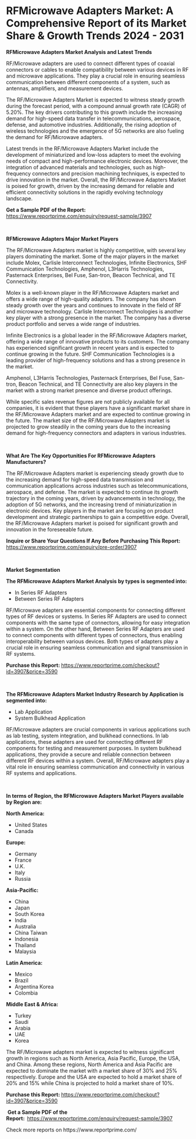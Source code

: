 <p><h1>RFMicrowave Adapters Market: A Comprehensive Report of its Market Share & Growth Trends 2024 - 2031</h1></p><p><strong>RFMicrowave Adapters Market Analysis and Latest Trends</strong></p>
<p><p>RF/Microwave adapters are used to connect different types of coaxial connectors or cables to enable compatibility between various devices in RF and microwave applications. They play a crucial role in ensuring seamless communication between different components of a system, such as antennas, amplifiers, and measurement devices.</p><p>The RF/Microwave Adapters Market is expected to witness steady growth during the forecast period, with a compound annual growth rate (CAGR) of 5.20%. The key drivers contributing to this growth include the increasing demand for high-speed data transfer in telecommunications, aerospace, defense, and automotive industries. Additionally, the rising adoption of wireless technologies and the emergence of 5G networks are also fueling the demand for RF/Microwave adapters.</p><p>Latest trends in the RF/Microwave Adapters Market include the development of miniaturized and low-loss adapters to meet the evolving needs of compact and high-performance electronic devices. Moreover, the integration of advanced materials and technologies, such as high-frequency connectors and precision machining techniques, is expected to drive innovation in the market. Overall, the RF/Microwave Adapters Market is poised for growth, driven by the increasing demand for reliable and efficient connectivity solutions in the rapidly evolving technology landscape.</p></p>
<p><strong>Get a Sample PDF of the Report:&nbsp;</strong> <a href="https://www.reportprime.com/enquiry/request-sample/3907">https://www.reportprime.com/enquiry/request-sample/3907</a></p>
<p>&nbsp;</p>
<p><strong>RFMicrowave Adapters Major Market Players</strong></p>
<p><p>The RF/Microwave Adapters market is highly competitive, with several key players dominating the market. Some of the major players in the market include Molex, Carlisle Interconnect Technologies, Infinite Electronics, SHF Communication Technologies, Amphenol, L3Harris Technologies, Pasternack Enterprises, Bel Fuse, San-tron, Beacon Technical, and TE Connectivity.</p><p>Molex is a well-known player in the RF/Microwave Adapters market and offers a wide range of high-quality adapters. The company has shown steady growth over the years and continues to innovate in the field of RF and microwave technology. Carlisle Interconnect Technologies is another key player with a strong presence in the market. The company has a diverse product portfolio and serves a wide range of industries.</p><p>Infinite Electronics is a global leader in the RF/Microwave Adapters market, offering a wide range of innovative products to its customers. The company has experienced significant growth in recent years and is expected to continue growing in the future. SHF Communication Technologies is a leading provider of high-frequency solutions and has a strong presence in the market.</p><p>Amphenol, L3Harris Technologies, Pasternack Enterprises, Bel Fuse, San-tron, Beacon Technical, and TE Connectivity are also key players in the market with a strong market presence and diverse product offerings.</p><p>While specific sales revenue figures are not publicly available for all companies, it is evident that these players have a significant market share in the RF/Microwave Adapters market and are expected to continue growing in the future. The market size of the RF/Microwave Adapters market is projected to grow steadily in the coming years due to the increasing demand for high-frequency connectors and adapters in various industries.</p></p>
<p>&nbsp;</p>
<p><strong>What Are The Key Opportunities For RFMicrowave Adapters Manufacturers?</strong></p>
<p><p>The RF/Microwave Adapters market is experiencing steady growth due to the increasing demand for high-speed data transmission and communication applications across industries such as telecommunications, aerospace, and defense. The market is expected to continue its growth trajectory in the coming years, driven by advancements in technology, the adoption of 5G networks, and the increasing trend of miniaturization in electronic devices. Key players in the market are focusing on product development and strategic partnerships to gain a competitive edge. Overall, the RF/Microwave Adapters market is poised for significant growth and innovation in the foreseeable future.</p></p>
<p><strong>Inquire or Share Your Questions If Any Before Purchasing This Report:</strong> <a href="https://www.reportprime.com/enquiry/pre-order/3907">https://www.reportprime.com/enquiry/pre-order/3907</a></p>
<p>&nbsp;</p>
<p><strong>Market Segmentation</strong></p>
<p><strong>The RFMicrowave Adapters Market Analysis by types is segmented into:</strong></p>
<p><ul><li>In Series RF Adapters</li><li>Between Series RF Adapters</li></ul></p>
<p><p>RF/Microwave adapters are essential components for connecting different types of RF devices or systems. In Series RF Adapters are used to connect components with the same type of connectors, allowing for easy integration within a system. On the other hand, Between Series RF Adapters are used to connect components with different types of connectors, thus enabling interoperability between various devices. Both types of adapters play a crucial role in ensuring seamless communication and signal transmission in RF systems.</p></p>
<p><strong>Purchase this Report:&nbsp;</strong><a href="https://www.reportprime.com/checkout?id=3907&price=3590">https://www.reportprime.com/checkout?id=3907&price=3590</a></p>
<p>&nbsp;</p>
<p><strong>The RFMicrowave Adapters Market Industry Research by Application is segmented into:</strong></p>
<p><ul><li>Lab Application</li><li>System Bulkhead Application</li></ul></p>
<p><p>RF/Microwave adapters are crucial components in various applications such as lab testing, system integration, and bulkhead connections. In lab applications, these adapters are used for connecting different RF components for testing and measurement purposes. In system bulkhead applications, they provide a secure and reliable connection between different RF devices within a system. Overall, RF/Microwave adapters play a vital role in ensuring seamless communication and connectivity in various RF systems and applications.</p></p>
<p>&nbsp;</p>
<p><strong>In terms of Region, the RFMicrowave Adapters Market Players available by Region are:</strong></p>
<p>
    <p> <strong> North America: </strong>
        <ul>
            <li>United States</li>
            <li>Canada</li>
        </ul>
        </p> 
    <p> <strong> Europe: </strong>
        <ul>
            <li>Germany</li>
            <li>France</li>
            <li>U.K.</li>
            <li>Italy</li>
            <li>Russia</li>
        </ul>
        </p> 
    <p> <strong> Asia-Pacific: </strong>
        <ul>
            <li>China</li>
            <li>Japan</li>
            <li>South Korea</li>
            <li>India</li>
            <li>Australia</li>
            <li>China Taiwan</li>
            <li>Indonesia</li>
            <li>Thailand</li>
            <li>Malaysia</li>
        </ul>
        </p> 
    <p> <strong> Latin America: </strong>
        <ul>
            <li>Mexico</li>
            <li>Brazil</li>
            <li>Argentina Korea</li>
            <li>Colombia</li>
        </ul>
        </p> 
    <p> <strong> Middle East & Africa: </strong>
        <ul>
            <li>Turkey</li>
            <li>Saudi</li>
            <li>Arabia</li>
            <li>UAE</li>
            <li>Korea</li>
        </ul>
    </p>
    </p>
<p><p>The RF/Microwave adapters market is expected to witness significant growth in regions such as North America, Asia Pacific, Europe, the USA, and China. Among these regions, North America and Asia Pacific are expected to dominate the market with a market share of 30% and 25% respectively. Europe and the USA are expected to hold a market share of 20% and 15% while China is projected to hold a market share of 10%.</p></p>
<p><strong>Purchase this Report: </strong><a href="https://www.reportprime.com/checkout?id=3907&price=3590">https://www.reportprime.com/checkout?id=3907&price=3590</a></p>
<p>&nbsp;<strong>Get a Sample PDF of the Report:&nbsp;&nbsp;</strong><a href="https://www.reportprime.com/enquiry/request-sample/3907">https://www.reportprime.com/enquiry/request-sample/3907</a></p>
<p><strong></strong></p>
<p>Check more reports on https://www.reportprime.com/</p>
